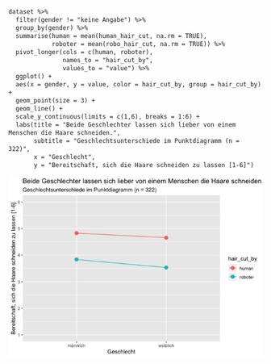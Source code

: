     dataset %>%
      filter(gender != "keine Angabe") %>%
      group_by(gender) %>%
      summarise(human = mean(human_hair_cut, na.rm = TRUE),
                roboter = mean(robo_hair_cut, na.rm = TRUE)) %>%
      pivot_longer(cols = c(human, roboter),
                   names_to = "hair_cut_by",
                   values_to = "value") %>%
      ggplot() +
      aes(x = gender, y = value, color = hair_cut_by, group = hair_cut_by) +
      geom_point(size = 3) +
      geom_line() +
      scale_y_continuous(limits = c(1,6), breaks = 1:6) +
      labs(title = "Beide Geschlechter lassen sich lieber von einem Menschen die Haare schneiden.",
           subtitle = "Geschlechtsunterschiede im Punktdiagramm (n = 322)",
           x = "Geschlecht",
           y = "Bereitschaft, sich die Haare schneiden zu lassen [1-6]")

![](Punktdiagramm_DahemnFormannsWolters_files/figure-markdown_strict/MANOVA-1.png)
